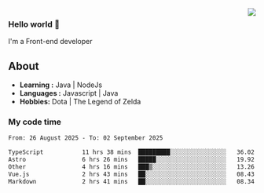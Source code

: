 <img align='right' src="https://github-readme-stats.vercel.app/api?username=jumodada&show_icons=true&theme=vue">

### Hello world 👋

I'm a Front-end developer 
    
## About
-  **Learning :** Java | NodeJs
-  **Languages :** Javascript | Java
-  **Hobbies:** Dota | The Legend of Zelda

### My code time

<!--START_SECTION:waka-->

```txt
From: 26 August 2025 - To: 02 September 2025

TypeScript           11 hrs 38 mins  █████████░░░░░░░░░░░░░░░░   36.02 %
Astro                6 hrs 26 mins   █████░░░░░░░░░░░░░░░░░░░░   19.92 %
Other                4 hrs 16 mins   ███▒░░░░░░░░░░░░░░░░░░░░░   13.26 %
Vue.js               2 hrs 43 mins   ██░░░░░░░░░░░░░░░░░░░░░░░   08.43 %
Markdown             2 hrs 41 mins   ██░░░░░░░░░░░░░░░░░░░░░░░   08.34 %
```

<!--END_SECTION:waka-->
